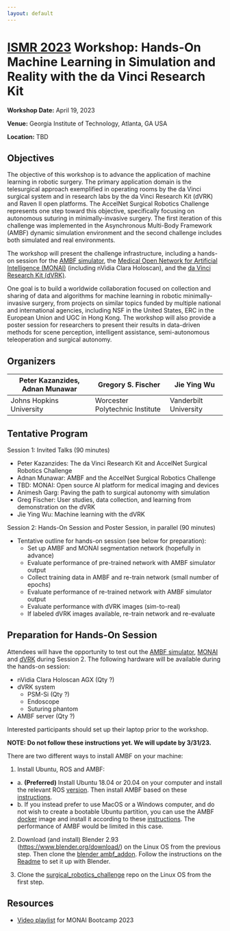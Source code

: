 ```yaml
---
layout: default
---
```


# [ISMR 2023](http://www.ismr.gatech.edu/) Workshop: Hands-On Machine Learning in Simulation and Reality with the da Vinci Research Kit

**Workshop Date:**  April 19, 2023

**Venue:** Georgia Institute of Technology, Atlanta, GA USA

**Location:** TBD

## Objectives

The objective of this workshop is to advance the application of machine learning in robotic surgery. The primary application domain is the telesurgical approach exemplified in operating rooms by the da Vinci surgical system and in research labs by the da Vinci Research Kit (dVRK) and Raven II open platforms. The AccelNet Surgical Robotics Challenge represents one step toward this objective, specifically focusing on autonomous suturing in minimally-invasive surgery. The first iteration of this challenge was implemented in the Asynchronous Multi-Body Framework (AMBF) dynamic simulation environment and the second challenge includes both simulated and real environments.

The workshop will present the challenge infrastructure, including a hands-on session for the [AMBF simulator](https://github.com/WPI-AIM/ambf), the [Medical Open Network for Artificial Intelligence (MONAI)](https://monai.io/) (including nVidia Clara Holoscan), and the [da Vinci Research Kit (dVRK)](https://github.com/jhu-dvrk/sawIntuitiveResearchKit/wiki).

One goal is to build a worldwide collaboration focused on collection and sharing of data and algorithms for machine learning in robotic minimally-invasive surgery, from projects on similar topics funded by multiple national and international agencies, including NSF in the United States, ERC in the European Union and UGC in Hong Kong. The workshop will also provide a poster session for researchers to present their results in data-driven methods for scene perception, intelligent assistance, semi-autonomous teleoperation and surgical autonomy.

## Organizers

| Peter Kazanzides, Adnan Munawar    | Gregory S. Fischer              | Jie Ying Wu           |
|------------------------------------|---------------------------------|-----------------------|
| Johns Hopkins University           | Worcester Polytechnic Institute | Vanderbilt University |

## Tentative Program

Session 1:  Invited Talks (90 minutes)
  * Peter Kazanzides:  The da Vinci Research Kit and AccelNet Surgical Robotics Challenge
  * Adnan Munawar:  AMBF and the AccelNet Surgical Robotics Challenge
  * TBD:  MONAI:  Open source AI platform for medical imaging and devices
  * Animesh Garg:  Paving the path to surgical autonomy with simulation
  * Greg Fischer:  User studies, data collection, and learning from demonstration on the dVRK
  * Jie Ying Wu:  Machine learning with the dVRK

Session 2:  Hands-On Session and Poster Session, in parallel (90 minutes)
  * Tentative outline for hands-on session (see below for preparation):
    * Set up AMBF and MONAI segmentation network (hopefully in advance)
    * Evaluate performance of pre-trained network with AMBF simulator output
    * Collect training data in AMBF and re-train network (small number of epochs)
    * Evaluate performance of re-trained network with AMBF simulator output
    * Evaluate performance with dVRK images (sim-to-real)
    * If labeled dVRK images available, re-train network and re-evaluate

## Preparation for Hands-On Session

Attendees will have the opportunity to test out the [AMBF simulator](https://github.com/WPI-AIM/ambf),
[MONAI](https://monai.io/) and [dVRK](https://github.com/jhu-dvrk/sawIntuitiveResearchKit/wiki) during Session 2.
The following hardware will be available during the hands-on session:

  * nVidia Clara Holoscan AGX (Qty ?)
  * dVRK system
    * PSM-Si (Qty ?)
    * Endoscope
    * Suturing phantom
  * AMBF server (Qty ?)

Interested participants should set up their laptop prior to the workshop.

**NOTE: Do not follow these instructions yet. We will update by 3/31/23.**

There are two different ways to install AMBF on your machine:

  1. Install Ubuntu, ROS and AMBF:
   * a. **(Preferred)** Install Ubuntu 18.04 or 20.04 on your computer and install the relevant ROS [version](http://wiki.ros.org/ROS/Installation). Then install AMBF based on these [instructions](https://github.com/WPI-AIM/ambf/blob/ambf-2.0/README.md).
   * b. If you instead prefer to use MacOS or a Windows computer, and do not wish to create a bootable Ubuntu partition, you can use the AMBF [docker](https://github.com/collaborative-robotics/docker-ambf) image and install it according to these [instructions](https://github.com/collaborative-robotics/docker-ambf). The performance of AMBF would be limited in this case.
  
  2. Download (and install) Blender 2.93 (https://www.blender.org/download/) on the Linux OS from the previous step. Then clone the [blender ambf_addon](https://github.com/WPI-AIM/ambf_addon). Follow the instructions on the [Readme](https://github.com/WPI-AIM/ambf_addon/blob/blender-2.9x/README.md) to set it up with Blender.
  
  3. Clone the [surgical_robotics_challenge](https://github.com/collaborative-robotics/surgical_robotics_challenge) repo on the Linux OS from the first step.

## Resources

  * [Video playlist](https://www.youtube.com/playlist?list=PLtoSVSQ2XzyAJAGzaHF0nUIkav0BnxhrJ) for MONAI Bootcamp 2023
